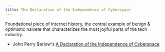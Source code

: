 ```yaml
---
title: The Declaration of the Independence of Cyberspace
---
```


Foundational piece of internet history, the central example of benign & optimistic naivete that characterizes the most joyful parts of the tech industry.

- John Perry Barlow's [A Declaration of the Independence of Cyberspace](https://www.eff.org/cyberspace-independence)

